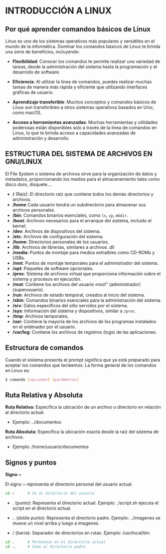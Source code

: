 # INTRODUCCIÓN A LINUX

## Por qué aprender comandos básicos de Linux

Linux es uno de los sistemas operativos más populares y versátiles en el mundo de la informática. Dominar los comandos básicos de Linux te brinda una serie de beneficios, incluyendo:

- **Flexibilidad**: Conocer los comandos te permite realizar una variedad de tareas, desde la administración del sistema hasta la programación y el desarrollo de software.

- **Eficiencia**: Al utilizar la línea de comandos, puedes realizar muchas tareas de manera más rápida y eficiente que utilizando interfaces gráficas de usuario.

- **Aprendizaje transferible**: Muchos conceptos y comandos básicos de Linux son transferibles a otros sistemas operativos basados en Unix, como macOS.

- **Acceso a herramientas avanzadas**: Muchas herramientas y utilidades poderosas están disponibles solo a través de la línea de comandos en Linux, lo que te brinda acceso a capacidades avanzadas de administración y desarrollo.

## ESTRUCTURA DEL SISTEMA DE ARCHIVOS EN GNU/LINUX

El File System o sistema de archivos sirve para la organización de datos y metadatos, proporcionando los medios para el almacenamiento tales como disco duro, disquete….

- **/** (Raíz): El directorio raíz que contiene todos los demás directorios y archivos.
- **/home** Cada usuario tendrá un subdirectorio para almacenar sus archivos personales
- **/bin**: Comandos binarios esenciales, como `ls`, `cp`, `mkdir`.
- **/boot**: Archivos necesarios para el arranque del sistema, incluido el kernel.
- **/dev**: Archivos de dispositivos del sistema.
- **/etc**: Archivos de configuración del sistema.
- **/home**: Directorios personales de los usuarios.
- **/lib**: Archivos de librerías, similares a archivos .dll
- **/media**: Puntos de montaje para medios extraíbles como CD-ROMs y USBs.
- **/mnt**: Puntos de montaje temporales para el administrador del sistema.
- **/opt**: Paquetes de software opcionales.
- **/proc**: Sistema de archivos virtual que proporciona información sobre el sistema y procesos en ejecución.
- **/root**: Contiene los archivos del usuario «root" (administrador)(superusuario).
- **/run**: Archivos de estado temporal, creados al inicio del sistema.
- **/sbin**: Comandos binarios esenciales para la administración del sistema.
- **/srv**: Datos específicos del sitio servidos por el sistema.
- **/sys**: Información del sistema y dispositivos, similar a `/proc`.
- **/tmp**: Archivos temporales.
- **/usr**: Contiene la mayoría de los archivos de los programas instalados en el ordenador por el usuario.
- **/var/log**: Contiene los archivos de registros (logs) de las aplicaciones.

## Estructura de comandos

Cuando el sistema presenta el prompt significa que ya está preparado para aceptar los comandos que tecleemos. La forma general de los comandos en Linux es: 

```bash
$ comando [opciones] [parámetros] 
```

## Ruta Relativa y Absoluta

**Ruta Relativa:**
Especifica la ubicación de un archivo o directorio en relación al directorio actual.
- Ejemplo: ../documentos

**Ruta Absoluta:**
Especifica la ubicación exacta desde la raíz del sistema de archivos.
- Ejemplo: /home/usuario/documentos

## Signos y puntos

**Signo ~**

El signo ~ representa el directorio personal del usuario actual.

```bash
cd ~      # Va al directorio del usuario
```
- . (punto): Representa el directorio actual.
Ejemplo: ./script.sh ejecuta el script en el directorio actual.

- .. (doble punto): Representa el directorio padre.
Ejemplo: ../imagenes se mueve un nivel arriba y luego a imagenes.

- / (barra): Separador de directorios en rutas.
Ejemplo: /usr/local/bin

```bash
cd .      # Permanece en el directorio actual
cd ..     # Sube al directorio padre
```


